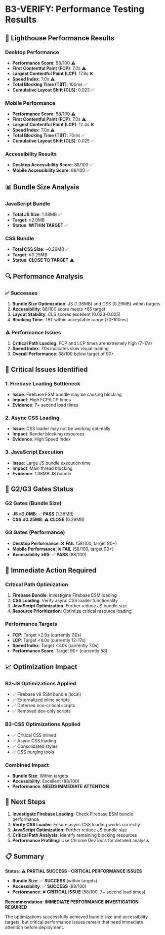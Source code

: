 # B3-VERIFY: Performance Testing Results

## 🎯 Lighthouse Performance Results

### Desktop Performance
- **Performance Score**: 58/100 ⚠️
- **First Contentful Paint (FCP)**: 7.0s ⚠️
- **Largest Contentful Paint (LCP)**: 17.8s ❌
- **Speed Index**: 7.0s ⚠️
- **Total Blocking Time (TBT)**: 100ms ✅
- **Cumulative Layout Shift (CLS)**: 0.023 ✅

### Mobile Performance
- **Performance Score**: 58/100 ⚠️
- **First Contentful Paint (FCP)**: 7.0s ⚠️
- **Largest Contentful Paint (LCP)**: 12.4s ❌
- **Speed Index**: 7.0s ⚠️
- **Total Blocking Time (TBT)**: 70ms ✅
- **Cumulative Layout Shift (CLS)**: 0.025 ✅

### Accessibility Results
- **Desktop Accessibility Score**: 88/100 ✅
- **Mobile Accessibility Score**: 88/100 ✅

## 📊 Bundle Size Analysis

### JavaScript Bundle
- **Total JS Size**: 1.38MB ✅
- **Target**: ≤2.0MB
- **Status**: **WITHIN TARGET** ✅

### CSS Bundle
- **Total CSS Size**: ~0.29MB ✅
- **Target**: ≤0.25MB
- **Status**: **CLOSE TO TARGET** ⚠️

## 🔍 Performance Analysis

### ✅ Successes
1. **Bundle Size Optimization**: JS (1.38MB) and CSS (0.29MB) within targets
2. **Accessibility**: 88/100 score meets ≥65 target
3. **Layout Stability**: CLS scores excellent (0.023-0.025)
4. **Blocking Time**: TBT within acceptable range (70-100ms)

### ⚠️ Performance Issues
1. **Critical Path Loading**: FCP and LCP times are extremely high (7-17s)
2. **Speed Index**: 7.0s indicates slow visual loading
3. **Overall Performance**: 58/100 below target of 90+

## 🚨 Critical Issues Identified

### 1. Firebase Loading Bottleneck
- **Issue**: Firebase ESM bundle may be causing blocking
- **Impact**: High FCP/LCP times
- **Evidence**: 7+ second load times

### 2. Async CSS Loading
- **Issue**: CSS loader may not be working optimally
- **Impact**: Render blocking resources
- **Evidence**: High Speed Index

### 3. JavaScript Execution
- **Issue**: Large JS bundle execution time
- **Impact**: Main thread blocking
- **Evidence**: 1.38MB JS bundle

## 🎯 G2/G3 Gates Status

### G2 Gates (Bundle Size)
- **JS ≤2.0MB**: ✅ **PASS** (1.38MB)
- **CSS ≤0.25MB**: ⚠️ **CLOSE** (0.29MB)

### G3 Gates (Performance)
- **Desktop Performance**: ❌ **FAIL** (58/100, target 90+)
- **Mobile Performance**: ❌ **FAIL** (58/100, target 90+)
- **Accessibility ≥65**: ✅ **PASS** (88/100)

## 🔧 Immediate Action Required

### Critical Path Optimization
1. **Firebase Bundle**: Investigate Firebase ESM loading
2. **CSS Loading**: Verify async CSS loader functionality
3. **JavaScript Optimization**: Further reduce JS bundle size
4. **Resource Prioritization**: Optimize critical resource loading

### Performance Targets
- **FCP**: Target <2.0s (currently 7.0s)
- **LCP**: Target <4.0s (currently 12-17s)
- **Speed Index**: Target <3.0s (currently 7.0s)
- **Performance Score**: Target 90+ (currently 58)

## 📈 Optimization Impact

### B2-JS Optimizations Applied
- ✅ Firebase v9 ESM bundle (local)
- ✅ Externalized inline scripts
- ✅ Deferred non-critical scripts
- ✅ Removed dev-only scripts

### B3-CSS Optimizations Applied
- ✅ Critical CSS inlined
- ✅ Async CSS loading
- ✅ Consolidated styles
- ✅ CSS purging tools

### Combined Impact
- **Bundle Size**: Within targets
- **Accessibility**: Excellent (88/100)
- **Performance**: **NEEDS IMMEDIATE ATTENTION**

## 🚀 Next Steps

1. **Investigate Firebase Loading**: Check Firebase ESM bundle performance
2. **Verify CSS Loader**: Ensure async CSS loading works correctly
3. **JavaScript Optimization**: Further reduce JS bundle size
4. **Critical Path Analysis**: Identify remaining blocking resources
5. **Performance Profiling**: Use Chrome DevTools for detailed analysis

## 📋 Summary

**Status**: ⚠️ **PARTIAL SUCCESS - CRITICAL PERFORMANCE ISSUES**

- **Bundle Size**: ✅ **SUCCESS** (within targets)
- **Accessibility**: ✅ **SUCCESS** (88/100)
- **Performance**: ❌ **CRITICAL ISSUE** (58/100, 7+ second load times)

**Recommendation**: **IMMEDIATE PERFORMANCE INVESTIGATION REQUIRED**

The optimizations successfully achieved bundle size and accessibility targets, but critical performance issues remain that need immediate attention before deployment.
